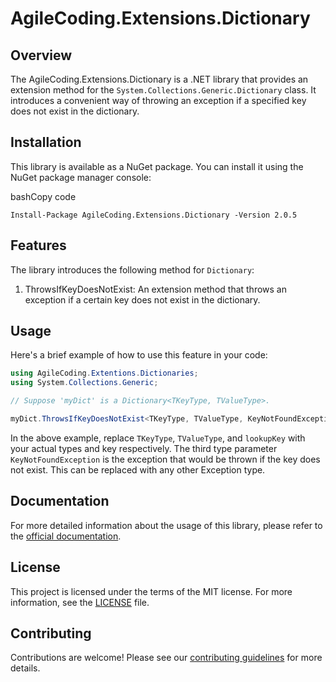 ﻿AgileCoding.Extensions.Dictionary
=================================

Overview
--------

The AgileCoding.Extensions.Dictionary is a .NET library that provides an extension method for the `System.Collections.Generic.Dictionary` class. It introduces a convenient way of throwing an exception if a specified key does not exist in the dictionary.

Installation
------------

This library is available as a NuGet package. You can install it using the NuGet package manager console:

bashCopy code

`Install-Package AgileCoding.Extensions.Dictionary -Version 2.0.5`

Features
--------

The library introduces the following method for `Dictionary`:

1.  ThrowsIfKeyDoesNotExist: An extension method that throws an exception if a certain key does not exist in the dictionary.

Usage
-----

Here's a brief example of how to use this feature in your code:

```csharp
using AgileCoding.Extentions.Dictionaries;
using System.Collections.Generic;

// Suppose 'myDict' is a Dictionary<TKeyType, TValueType>.

myDict.ThrowsIfKeyDoesNotExist<TKeyType, TValueType, KeyNotFoundException>(lookupKey, "Custom error message");
```

In the above example, replace `TKeyType`, `TValueType`, and `lookupKey` with your actual types and key respectively. The third type parameter `KeyNotFoundException` is the exception that would be thrown if the key does not exist. This can be replaced with any other Exception type.

Documentation
-------------

For more detailed information about the usage of this library, please refer to the [official documentation](https://github.com/ToolMaker/AgileCoding.Extentions.Dictionary/wiki).

License
-------

This project is licensed under the terms of the MIT license. For more information, see the [LICENSE](https://github.com/ToolMaker/AgileCoding.Extentions.Dictionary/blob/main/LICENSE) file.

Contributing
------------

Contributions are welcome! Please see our [contributing guidelines](https://github.com/ToolMaker/AgileCoding.Extentions.Dictionary/blob/main/CONTRIBUTING.md) for more details.